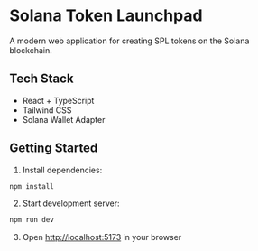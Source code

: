# Solana Token Launchpad

A modern web application for creating SPL tokens on the Solana blockchain.


## Tech Stack

- React + TypeScript
- Tailwind CSS
- Solana Wallet Adapter

## Getting Started

1. Install dependencies:
```bash
npm install
```

2. Start development server:
```bash
npm run dev
```

3. Open [http://localhost:5173](http://localhost:5173) in your browser
